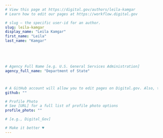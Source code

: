 ```yaml
---
# View this page at https://digital.gov/authors/leila-kamgar
# Learn how to edit our pages at https://workflow.digital.gov

# slug — the specific user-id for an author.
slug: leila-kamgar
display_name: "Leila Kamgar"
first_name: "Leila"
last_name: "Kamgar"





# Agency Full Name [e.g. U.S. General Services Administration]
agency_full_name: "Department of State"



# A GitHub account will allow you to edit pages on Digital.gov. Also, the image used in your GitHub account can be used to populate your digital.gov profile photo. Learn more about getting a Github account at [URL]
github: ""

# Profile Photo
# See [URL] for a full list of profile photo options
profile_photo: ""

# [e.g., Digital_Gov]

# Make it better ♥
---
```

